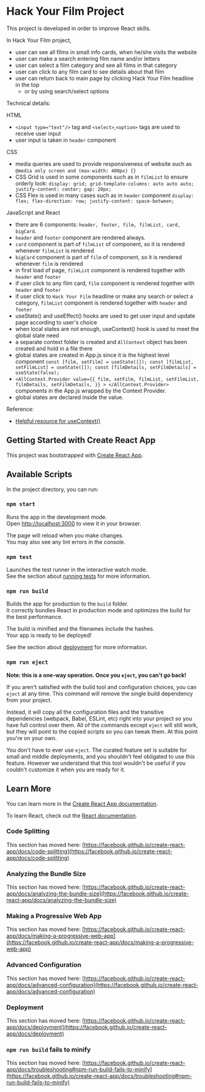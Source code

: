 # Hack Your Film Project

This project is developed in order to improve React skills.

In Hack Your Film project,

- user can see all films in small info cards, when he/she visits the website
- user can make a search entering film name and/or letters
- user can select a film category and see all films in that category
- user can click to any film card to see details about that film
- user can return back to main page by clicking Hack Your Film headline in the top
  - or by using search/select options

Technical details:

HTML

- `<input type="text"/>` tag and `<select>`,`<option>` tags are used to receive user input
- user input is taken in `header` component

CSS

- media queries are used to provide responsiveness of website such as `@media only screen and (max-width: 400px) {}`
- CSS Grid is used in some components such as in `filmList` to ensure orderly look: `display: grid; grid-template-columns: auto auto auto; justify-content: center; gap: 20px;`
- CSS Flex is used in many cases such as in `header` component `display: flex; flex-direction: row; justify-content: space-between;`

JavaScript and React

- there are 6 components: `header, footer, film, filmList, card, bigCard`.
- `header` and `footer` component are rendered always.
- `card` component is part of `filmList` of component, so it is rendered whenever `filmList` is rendered
- `bigCard` component is part of `film` of component, so it is rendered whenever `film` is rendered
- in first load of page, `filmList` component is rendered together with `header` and `footer`
- if user click to any film card, `film` component is rendered together with `header` and `footer`
- if user click to `Hack Your Film` headline or make any search or select a category, `filmList` component is rendered together with `header` and `footer`
- useState() and useEffect() hooks are used to get user input and update page according to user's choice
- when local states are not enough, useContext() hook is used to meet the global state need
- a separate context folder is created and `AllContext` object has been created and hold in a file there
- global states are created in App.js since it is the highest level component `const [film, setFilm] = useState([]); const [filmList, setFilmList] = useState([]); const [filmDetails, setFilmDetails] = useState(false);`
- `<AllContext.Provider value={{ film, setFilm, filmList, setFilmList, filmDetails, setFilmDetails, }} > </AllContext.Provider>` components in the App.js wrapped by the Context Provider.
- global states are declared inside the value.

Reference:

- [Helpful resource for useContext()](https://www.youtube.com/watch?v=sP7ANcTpJr8&t=575s)

## Getting Started with Create React App

This project was bootstrapped with [Create React App](https://github.com/facebook/create-react-app).

## Available Scripts

In the project directory, you can run:

### `npm start`

Runs the app in the development mode.\
Open [http://localhost:3000](http://localhost:3000) to view it in your browser.

The page will reload when you make changes.\
You may also see any lint errors in the console.

### `npm test`

Launches the test runner in the interactive watch mode.\
See the section about [running tests](https://facebook.github.io/create-react-app/docs/running-tests) for more information.

### `npm run build`

Builds the app for production to the `build` folder.\
It correctly bundles React in production mode and optimizes the build for the best performance.

The build is minified and the filenames include the hashes.\
Your app is ready to be deployed!

See the section about [deployment](https://facebook.github.io/create-react-app/docs/deployment) for more information.

### `npm run eject`

**Note: this is a one-way operation. Once you `eject`, you can't go back!**

If you aren't satisfied with the build tool and configuration choices, you can `eject` at any time. This command will remove the single build dependency from your project.

Instead, it will copy all the configuration files and the transitive dependencies (webpack, Babel, ESLint, etc) right into your project so you have full control over them. All of the commands except `eject` will still work, but they will point to the copied scripts so you can tweak them. At this point you're on your own.

You don't have to ever use `eject`. The curated feature set is suitable for small and middle deployments, and you shouldn't feel obligated to use this feature. However we understand that this tool wouldn't be useful if you couldn't customize it when you are ready for it.

## Learn More

You can learn more in the [Create React App documentation](https://facebook.github.io/create-react-app/docs/getting-started).

To learn React, check out the [React documentation](https://reactjs.org/).

### Code Splitting

This section has moved here: [https://facebook.github.io/create-react-app/docs/code-splitting](https://facebook.github.io/create-react-app/docs/code-splitting)

### Analyzing the Bundle Size

This section has moved here: [https://facebook.github.io/create-react-app/docs/analyzing-the-bundle-size](https://facebook.github.io/create-react-app/docs/analyzing-the-bundle-size)

### Making a Progressive Web App

This section has moved here: [https://facebook.github.io/create-react-app/docs/making-a-progressive-web-app](https://facebook.github.io/create-react-app/docs/making-a-progressive-web-app)

### Advanced Configuration

This section has moved here: [https://facebook.github.io/create-react-app/docs/advanced-configuration](https://facebook.github.io/create-react-app/docs/advanced-configuration)

### Deployment

This section has moved here: [https://facebook.github.io/create-react-app/docs/deployment](https://facebook.github.io/create-react-app/docs/deployment)

### `npm run build` fails to minify

This section has moved here: [https://facebook.github.io/create-react-app/docs/troubleshooting#npm-run-build-fails-to-minify](https://facebook.github.io/create-react-app/docs/troubleshooting#npm-run-build-fails-to-minify)
